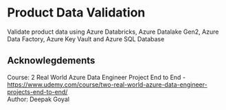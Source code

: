 # Product Data Validation
Validate product data using Azure Databricks, Azure Datalake Gen2, Azure Data Factory, Azure Key Vault and Azure SQL Database

## Acknowlegdements
Course: 2 Real World Azure Data Engineer Project End to End - https://www.udemy.com/course/two-real-world-azure-data-engineer-projects-end-to-end/<br>
Author: Deepak Goyal
